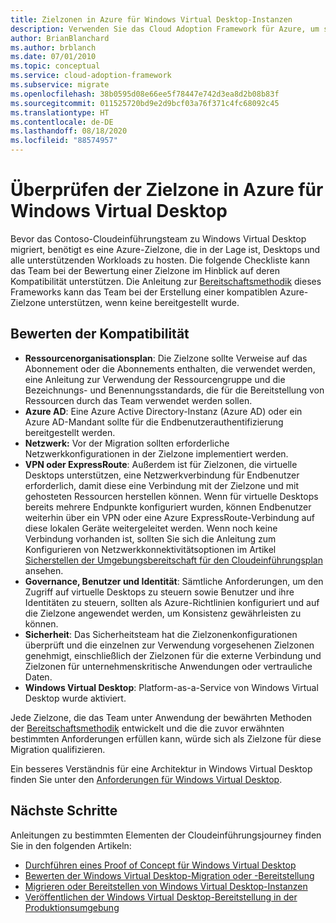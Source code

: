 ```yaml
---
title: Zielzonen in Azure für Windows Virtual Desktop-Instanzen
description: Verwenden Sie das Cloud Adoption Framework für Azure, um sich mit den bewährten Methoden für die virtuelle Desktopmigration vertraut zu machen, mit denen die Komplexität reduziert und der Migrationsprozess standardisiert wird.
author: BrianBlanchard
ms.author: brblanch
ms.date: 07/01/2010
ms.topic: conceptual
ms.service: cloud-adoption-framework
ms.subservice: migrate
ms.openlocfilehash: 38b0595d08e66ee5f78447e742d3ea8d2b08b83f
ms.sourcegitcommit: 011525720bd9e2d9bcf03a76f371c4fc68092c45
ms.translationtype: HT
ms.contentlocale: de-DE
ms.lasthandoff: 08/18/2020
ms.locfileid: "88574957"
---
```

# <a name="windows-virtual-desktop-azure-landing-zone-review"></a>Überprüfen der Zielzone in Azure für Windows Virtual Desktop

Bevor das Contoso-Cloudeinführungsteam zu Windows Virtual Desktop migriert, benötigt es eine Azure-Zielzone, die in der Lage ist, Desktops und alle unterstützenden Workloads zu hosten. Die folgende Checkliste kann das Team bei der Bewertung einer Zielzone im Hinblick auf deren Kompatibilität unterstützen. Die Anleitung zur [Bereitschaftsmethodik](../../ready/index.md) dieses Frameworks kann das Team bei der Erstellung einer kompatiblen Azure-Zielzone unterstützen, wenn keine bereitgestellt wurde.

## <a name="evaluate-compatibility"></a>Bewerten der Kompatibilität

- **Ressourcenorganisationsplan**: Die Zielzone sollte Verweise auf das Abonnement oder die Abonnements enthalten, die verwendet werden, eine Anleitung zur Verwendung der Ressourcengruppe und die Bezeichnungs- und Benennungsstandards, die für die Bereitstellung von Ressourcen durch das Team verwendet werden sollen.
- **Azure AD**: Eine Azure Active Directory-Instanz (Azure AD) oder ein Azure AD-Mandant sollte für die Endbenutzerauthentifizierung bereitgestellt werden.
- **Netzwerk:** Vor der Migration sollten erforderliche Netzwerkkonfigurationen in der Zielzone implementiert werden.
- **VPN oder ExpressRoute**: Außerdem ist für Zielzonen, die virtuelle Desktops unterstützen, eine Netzwerkverbindung für Endbenutzer erforderlich, damit diese eine Verbindung mit der Zielzone und mit gehosteten Ressourcen herstellen können. Wenn für virtuelle Desktops bereits mehrere Endpunkte konfiguriert wurden, können Endbenutzer weiterhin über ein VPN oder eine Azure ExpressRoute-Verbindung auf diese lokalen Geräte weitergeleitet werden. Wenn noch keine Verbindung vorhanden ist, sollten Sie sich die Anleitung zum Konfigurieren von Netzwerkkonnektivitätsoptionen im Artikel [Sicherstellen der Umgebungsbereitschaft für den Cloudeinführungsplan](../../ready/index.md) ansehen.
- **Governance, Benutzer und Identität**: Sämtliche Anforderungen, um den Zugriff auf virtuelle Desktops zu steuern sowie Benutzer und ihre Identitäten zu steuern, sollten als Azure-Richtlinien konfiguriert und auf die Zielzone angewendet werden, um Konsistenz gewährleisten zu können.
- **Sicherheit**: Das Sicherheitsteam hat die Zielzonenkonfigurationen überprüft und die einzelnen zur Verwendung vorgesehenen Zielzonen genehmigt, einschließlich der Zielzonen für die externe Verbindung und Zielzonen für unternehmenskritische Anwendungen oder vertrauliche Daten.
- **Windows Virtual Desktop**: Platform-as-a-Service von Windows Virtual Desktop wurde aktiviert. <!-- TODO: Add link to enable the service. -->

Jede Zielzone, die das Team unter Anwendung der bewährten Methoden der [Bereitschaftsmethodik](../../ready/index.md) entwickelt und die die zuvor erwähnten bestimmten Anforderungen erfüllen kann, würde sich als Zielzone für diese Migration qualifizieren.

Ein besseres Verständnis für eine Architektur in Windows Virtual Desktop finden Sie unter den [Anforderungen für Windows Virtual Desktop](/azure/virtual-desktop/overview#requirements).

## <a name="next-steps"></a>Nächste Schritte

Anleitungen zu bestimmten Elementen der Cloudeinführungsjourney finden Sie in den folgenden Artikeln:

- [Durchführen eines Proof of Concept für Windows Virtual Desktop](./proof-of-concept.md)
- [Bewerten der Windows Virtual Desktop-Migration oder -Bereitstellung](./migrate-assess.md)
- [Migrieren oder Bereitstellen von Windows Virtual Desktop-Instanzen](./migrate-deploy.md)
- [Veröffentlichen der Windows Virtual Desktop-Bereitstellung in der Produktionsumgebung](./migrate-release.md)
